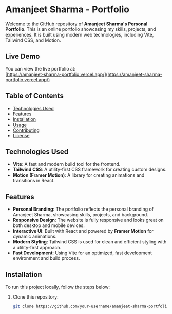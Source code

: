 # Amanjeet Sharma - Portfolio

Welcome to the GitHub repository of **Amanjeet Sharma's Personal Portfolio**. This is an online portfolio showcasing my skills, projects, and experiences. It is built using modern web technologies, including Vite, Tailwind CSS, and Motion.

## Live Demo

You can view the live portfolio at:  
[https://amanjeet-sharma-portfolio.vercel.app/](https://amanjeet-sharma-portfolio.vercel.app/)

## Table of Contents

- [Technologies Used](#technologies-used)
- [Features](#features)
- [Installation](#installation)
- [Usage](#usage)
- [Contributing](#contributing)
- [License](#license)

## Technologies Used

- **Vite**: A fast and modern build tool for the frontend.
- **Tailwind CSS**: A utility-first CSS framework for creating custom designs.
- **Motion (Framer Motion)**: A library for creating animations and transitions in React.

## Features

- **Personal Branding**: The portfolio reflects the personal branding of Amanjeet Sharma, showcasing skills, projects, and background.
- **Responsive Design**: The website is fully responsive and looks great on both desktop and mobile devices.
- **Interactive UI**: Built with React and powered by **Framer Motion** for dynamic animations.
- **Modern Styling**: Tailwind CSS is used for clean and efficient styling with a utility-first approach.
- **Fast Development**: Using Vite for an optimized, fast development environment and build process.

## Installation

To run this project locally, follow the steps below:

1. Clone this repository:

   ```bash
   git clone https://github.com/your-username/amanjeet-sharma-portfolio.git
